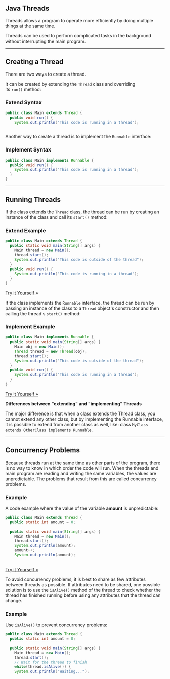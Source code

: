 ## Java Threads

Threads allows a program to operate more efficiently by doing multiple things at the same time.

Threads can be used to perform complicated tasks in the background without interrupting the main program.

---

## Creating a Thread

There are two ways to create a thread.

It can be created by extending the `Thread` class and overriding its `run()` method:

### Extend Syntax

```java
public class Main extends Thread {
  public void run() {
    System.out.println("This code is running in a thread");
  
```

Another way to create a thread is to implement the `Runnable` interface:

### Implement Syntax

```java
public class Main implements Runnable {
  public void run() {
    System.out.println("This code is running in a thread");
  }
}
```

---

## Running Threads

If the class extends the `Thread` class, the thread can be run by creating an instance of the class and call its `start()` method:

### Extend Example

```java
public class Main extends Thread {
  public static void main(String[] args) {
    Main thread = new Main();
    thread.start();
    System.out.println("This code is outside of the thread");
  }
  public void run() {
    System.out.println("This code is running in a thread");
  }
}
```

[Try it Yourself »](https://www.w3schools.com/java/tryjava.asp?filename=demo_threads)

If the class implements the `Runnable` interface, the thread can be run by passing an instance of the class to a `Thread` object's constructor and then calling the thread's `start()` method:

### Implement Example

```java
public class Main implements Runnable {
  public static void main(String[] args) {
    Main obj = new Main();
    Thread thread = new Thread(obj);
    thread.start();
    System.out.println("This code is outside of the thread");
  }
  public void run() {
    System.out.println("This code is running in a thread");
  }
}
```

[Try it Yourself »](https://www.w3schools.com/java/tryjava.asp?filename=demo_threads_runnable)

**Differences between "extending" and "implementing" Threads**

The major difference is that when a class extends the Thread class, you cannot extend any other class, but by implementing the Runnable interface, it is possible to extend from another class as well, like: class `MyClass extends OtherClass implements Runnable`.

---

## Concurrency Problems

Because threads run at the same time as other parts of the program, there is no way to know in which order the code will run. When the threads and main program are reading and writing the same variables, the values are unpredictable. The problems that result from this are called concurrency problems.

### Example

A code example where the value of the variable **amount** is unpredictable:

```java
public class Main extends Thread {
  public static int amount = 0;

  public static void main(String[] args) {
    Main thread = new Main();
    thread.start();
    System.out.println(amount);
    amount++;
    System.out.println(amount);
  
```

[Try it Yourself »](https://www.w3schools.com/java/tryjava.asp?filename=demo_threads_concurrency)

To avoid concurrency problems, it is best to share as few attributes between threads as possible. If attributes need to be shared, one possible solution is to use the `isAlive()` method of the thread to check whether the thread has finished running before using any attributes that the thread can change.

### Example

Use `isAlive()` to prevent concurrency problems:

```java
public class Main extends Thread {
  public static int amount = 0;

  public static void main(String[] args) {
    Main thread = new Main();
    thread.start();
    // Wait for the thread to finish
    while(thread.isAlive()) {
    System.out.println("Waiting...");
  
```